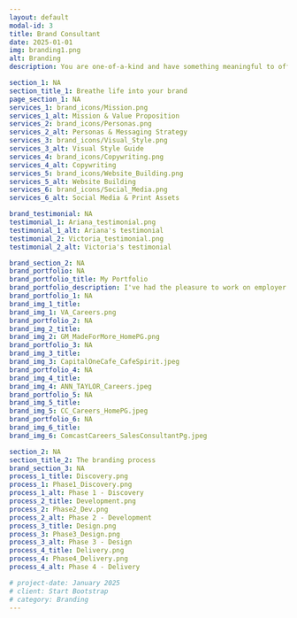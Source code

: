 ```yaml
---
layout: default
modal-id: 3
title: Brand Consultant
date: 2025-01-01
img: branding1.png
alt: Branding
description: You are one-of-a-kind and have something meaningful to offer the world. Your brand should reflect that. By developing distinctive visuals and written elements aligned with your values and goals, you can show your authentic self and attract the kindred spirits you seek. I can help you create a unique brand identity that builds recognition, connection and trust with your audience.

section_1: NA
section_title_1: Breathe life into your brand
page_section_1: NA
services_1: brand_icons/Mission.png
services_1_alt: Mission & Value Proposition
services_2: brand_icons/Personas.png
services_2_alt: Personas & Messaging Strategy
services_3: brand_icons/Visual_Style.png
services_3_alt: Visual Style Guide
services_4: brand_icons/Copywriting.png
services_4_alt: Copywriting
services_5: brand_icons/Website_Building.png
services_5_alt: Website Building
services_6: brand_icons/Social_Media.png
services_6_alt: Social Media & Print Assets

brand_testimonial: NA
testimonial_1: Ariana_testimonial.png
testimonial_1_alt: Ariana's testimonial
testimonial_2: Victoria_testimonial.png
testimonial_2_alt: Victoria's testimonial

brand_section_2: NA
brand_portfolio: NA
brand_portfolio_title: My Portfolio
brand_portfolio_description: I've had the pleasure to work on employer branding projects for major companies across industries—General Motors, Northrop Grumman, US Department of State, Capital One, Macy's, Ann Taylor and more.
brand_portfolio_1: NA
brand_img_1_title: 
brand_img_1: VA_Careers.png
brand_portfolio_2: NA
brand_img_2_title: 
brand_img_2: GM_MadeForMore_HomePG.png
brand_portfolio_3: NA
brand_img_3_title: 
brand_img_3: CapitalOneCafe_CafeSpirit.jpeg
brand_portfolio_4: NA
brand_img_4_title: 
brand_img_4: ANN_TAYLOR_Careers.jpeg
brand_portfolio_5: NA
brand_img_5_title: 
brand_img_5: CC_Careers_HomePG.jpeg
brand_portfolio_6: NA
brand_img_6_title: 
brand_img_6: ComcastCareers_SalesConsultantPg.jpeg

section_2: NA
section_title_2: The branding process
brand_section_3: NA
process_1_title: Discovery.png
process_1: Phase1_Discovery.png
process_1_alt: Phase 1 - Discovery
process_2_title: Development.png
process_2: Phase2_Dev.png
process_2_alt: Phase 2 - Development
process_3_title: Design.png
process_3: Phase3_Design.png
process_3_alt: Phase 3 - Design
process_4_title: Delivery.png
process_4: Phase4_Delivery.png
process_4_alt: Phase 4 - Delivery

# project-date: January 2025
# client: Start Bootstrap
# category: Branding 
---
```

